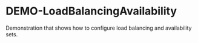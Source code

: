 DEMO-LoadBalancingAvailability
==============================

Demonstration that shows how to configure load balancing and availability sets. 